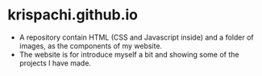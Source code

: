 # krispachi.github.io

- A repository contain HTML (CSS and Javascript inside) and a folder of images, as the components of my website. 
- The website is for introduce myself a bit and showing some of the projects I have made.
